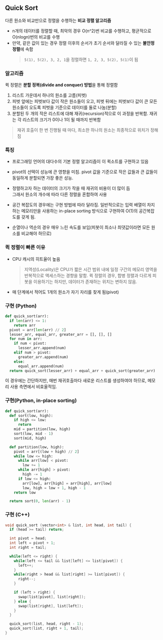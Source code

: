 ## Quick Sort

다른 원소와 비교만으로 정렬을 수행하는 **비교 정렬 알고리즘**

- n개의 데이터를 정렬할 때, 최악의 경우 O(n^2)번 비교를 수행하고, 평균적으로 O(nlogn)번의 비교를 수행
- 만약, 같은 값이 있는 경우 정렬 이후의 순서가 초기 순서와 달라질 수 있는 **불안정 정렬**에 속함
  > `5(1), 5(2), 3, 2, 1`을 정렬하면 `1, 2, 3, 5(2), 5(1)`이 됨

### 알고리즘

퀵 정렬은 **분할 정복(divide and conquer) 방법**을 통해 정렬함

1. 리스트 가운데서 하나의 원소를 고름(피벗)
2. 피벗 앞에는 피벗보다 값이 작은 원소들이 오고, 피벗 뒤에는 피벗보다 값이 큰 모든 원소들이 오도록 피벗을 기준으로 데이터를 둘로 나눔(분할)
3. 분할된 두 개의 작은 리스트에 대해 재귀(recursion)적으로 이 과정을 반복함. 재귀는 각 리스트의 크기가 0이나 1이 될 때까지 반복함

> 재귀 호출이 한 번 진행될 때 마다, 최소한 하나의 원소는 최종적으로 위치가 정해짐

### 특징

- 프로그래밍 언어의 대다수의 기본 정렬 알고리즘이 이 퀵소트를 구현하고 있음
- pivot의 선택이 성능에 큰 영향을 미침. pivot 값을 기준으로 작은 값들과 큰 값들이 동일하게 분할되면 가장 좋은 성능.
- 정렬하고자 하는 데이터의 크기가 작을 때 재귀의 비용이 더 많이 듬<br/>그래서 원소의 개수에 따라 다른 정렬을 혼합하여 사용
- 공간 복잡도의 경우에는 구현 방법에 따라 달라짐. 일반적으로는 입력 배열이 차지하는 메모리만을 사용하는 in-place sorting 방식으로 구현하여 O(1)의 공간복잡도를 갖게 됨.

- 순열이나 역순의 경우 매우 느린 속도를 보임(피봇이 최소나 최댓값이라면 모든 원소를 비교해야 하므로)

### 퀵 정렬이 빠른 이유

- CPU 캐시의 히트율이 높음
  > 지역성(Locality)은 CPU가 짧은 시간 범위 내에 일정 구간의 메모리 영역을 반복적으로 액세스하는 경향을 말함. 퀵 정렬의 경우, 합병 정렬과 다르게 피봇을 이용하기는 하지만, 데이터가 존재하는 위치는 변하지 않음.
- 매 단계에서 적어도 1개의 원소가 자기 자리를 찾게 됨(pivot)

### 구현 (Python)

```python
def quick_sort(arr):
  if len(arr) <= 1:
    return arr
  pivot = arr[len(arr) // 2]
  lesser_arr, equal_arr, greater_arr = [], [], []
  for num in arr:
    if num < pivot:
      lesser_arr.append(num)
    elif num > pivot:
      greater_arr.append(num)
    else:
      equal_arr.append(num)
  return quick_sort(lesser_arr) + equal_arr + quick_sort(greater_arr)
```

이 경우에는 간단하지만, 매번 재귀호출마다 새로운 리스트를 생성하여야 하므로, 메모리 사용 측면에서 비효울적임.

### 구현(Python, in-place sorting)

```python
def quick_sort(arr):
  def sort(low, high):
    if high <= low:
      return
    mid = partition(low, high)
    sort(low, mid - 1)
    sort(mid, high)

  def partition(low, high):
    pivot = arr[(low + high) // 2]
    while low <= high:
      while arr[low] < pivot:
        low += 1
      while arr[high] > pivot:
        high -= 1
      if low <= high:
        arr[low], arr[high] = arr[high], arr[low]
        low, high = low + 1, high - 1
    return low

  return sort(0, len(arr) - 1)

```

### 구현 (C++)

```cpp
void quick_sort (vector<int> & list, int head, int tail) {
  if (head >= tail) return;

  int pivot = head;
  int left = pivot + 1;
  int right = tail;

  while(left <= right) {
    while(left <= tail && list[left] <= list[pivot]) {
      left++;
    }
    while(right > head && list[right] >= list[pivot]) {
      right--;
    }

    if (left > right) {
      swap(list[pivot], list[right]);
    } else {
      swap(list[right], list[left]);
    }
  }

  quick_sort(list, head, right - 1);
  quick_sort(list, right + 1, tail);
}
```
